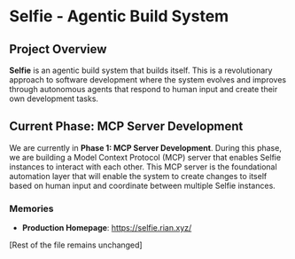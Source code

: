 # Selfie - Agentic Build System

## Project Overview

**Selfie** is an agentic build system that builds itself. This is a revolutionary approach to software development where the system evolves and improves through autonomous agents that respond to human input and create their own development tasks.

## Current Phase: MCP Server Development

We are currently in **Phase 1: MCP Server Development**. During this phase, we are building a Model Context Protocol (MCP) server that enables Selfie instances to interact with each other. This MCP server is the foundational automation layer that will enable the system to create changes to itself based on human input and coordinate between multiple Selfie instances.

### Memories

- **Production Homepage**: https://selfie.rian.xyz/

[Rest of the file remains unchanged]